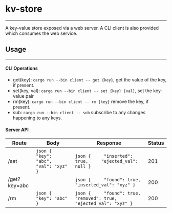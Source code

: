 # kv-store
---
A key-value store exposed via a web server. A CLI client is also provided which consumes the web service.

## Usage
---
#### CLI Operations
* get(key): `cargo run --bin client -- get {key}`, get the value of the key, if present.
* set(key, val): `cargo run --bin client -- set {key} {val}`, set the key-value pair
* rm(key): `cargo run --bin client -- rm {key}` remove the key, if present.
* sub: `cargo run --bin client -- sub` subscribe to any changes happening to any keys.

#### Server API
| Route     | Body                                               | Response                                                                         | Status |
|-----------|----------------------------------------------------|----------------------------------------------------------------------------------|--------|
| /set      | ```json {     "key": "abc",     "val": "xyz" } ``` | ```json {     "inserted": true,     "ejected_val": null } ```                    | 201    |
| /get?key=abc |                                                    | ```json {     "found": true,     "inserted_val": "xyz" } ```                     | 200    |
| /rm       | ```json {     "key": "abc" } ```                   | ```json {     "found": true,     "removed": true,     "ejected_val": "xyz" } ``` | 200    |
